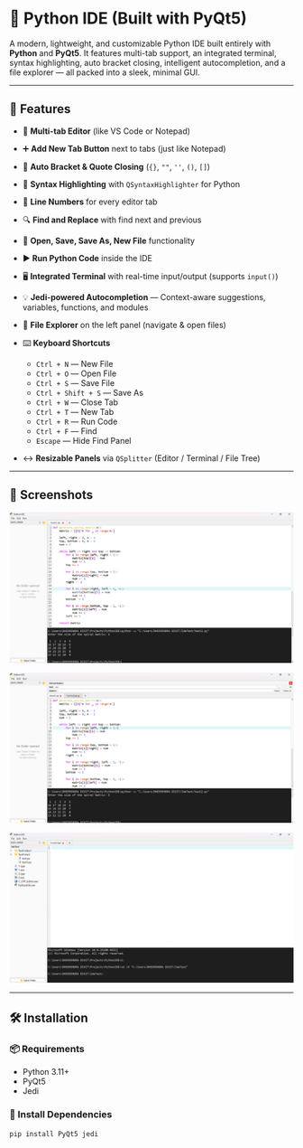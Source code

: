 # 🐍 Python IDE (Built with PyQt5)

A modern, lightweight, and customizable Python IDE built entirely with **Python** and **PyQt5**. It features multi-tab support, an integrated terminal, syntax highlighting, auto bracket closing, intelligent autocompletion, and a file explorer — all packed into a sleek, minimal GUI.

---

## 🚀 Features

- 📄 **Multi-tab Editor** (like VS Code or Notepad)

- ➕ **Add New Tab Button** next to tabs (just like Notepad)

- 🧠 **Auto Bracket & Quote Closing** (`{}`, `""`, `''`, `()`, `[]`)

- 🎨 **Syntax Highlighting** with `QSyntaxHighlighter` for Python

- 🔢 **Line Numbers** for every editor tab

- 🔍 **Find and Replace** with find next and previous

- 💾 **Open, Save, Save As, New File** functionality

- ▶️ **Run Python Code** inside the IDE

- 🖥️ **Integrated Terminal** with real-time input/output (supports `input()`)

- 💡 **Jedi-powered Autocompletion** — Context-aware suggestions, variables, functions, and modules

- 📁 **File Explorer** on the left panel (navigate & open files)

- ⌨️ **Keyboard Shortcuts**
  - `Ctrl + N` — New File
  - `Ctrl + O` — Open File
  - `Ctrl + S` — Save File
  - `Ctrl + Shift + S` — Save As
  - `Ctrl + W` — Close Tab
  - `Ctrl + T` — New Tab
  - `Ctrl + R` — Run Code
  - `Ctrl + F` — Find
  - `Escape` — Hide Find Panel
- ↔️ **Resizable Panels** via `QSplitter` (Editor / Terminal / File Tree)

---

## 📸 Screenshots

![Python IDE Screenshot](resources/ide1.png)

![Python IDE Screenshot](resources/ide2.png)

![Python IDE Screenshot](resources/ide3.png)

---

## 🛠️ Installation

### 📦 Requirements

- Python 3.11+
- PyQt5
- Jedi

### 🔧 Install Dependencies

```bash
pip install PyQt5 jedi
